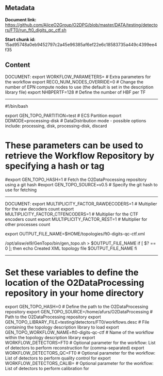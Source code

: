 ## Metadata

**Document link:** https://github.com/AliceO2Group/O2DPG/blob/master/DATA/testing/detectors/FT0/run_ft0_digits_qc_ctf.sh

**Start chunk id:** 15ad95748a0eb9452797c2a45e96385af6ef22e6c18583735a449c4399ee4f35

## Content

DOCUMENT:
    export WORKFLOW_PARAMETERS=                                         # Extra parameters for the workflow
export RECO_NUM_NODES_OVERRIDE=0                                     # Change the number of EPN compute nodes to use (the default is set in the description library file)
export NHBPERTF=128                                                  # Define the number of HBF per TF

---

#!/bin/bash

export GEN_TOPO_PARTITION=test                                       # ECS Partition
export DDMODE=processing-disk                                             # DataDistribution mode - possible options include: processing, disk, processing-disk, discard

# These parameters can be used to retrieve the Workflow Repository by specifying a hash or tag
#export GEN_TOPO_HASH=1                                              # Fetch the O2DataProcessing repository using a git hash
#export GEN_TOPO_SOURCE=v0.5                                         # Specify the git hash to use for fetching

---

DOCUMENT:
    export MULTIPLICITY_FACTOR_RAWDECODERS=1                           # Multiplier for the raw decoders count
export MULTIPLICITY_FACTOR_CTFENCODERS=1                            # Multiplier for the CTF encoders count
export MULTIPLICITY_FACTOR_REST=1                                   # Multiplier for other processes count

export OUTPUT_FILE_NAME=$HOME/topologies/ft0-digits-qc-ctf.xml

/opt/alisw/el9/GenTopo/bin/gen_topo.sh > $OUTPUT_FILE_NAME
if [ $? == 0 ]; then
  echo Created XML topology file $OUTPUT_FILE_NAME
fi

---

# Set these variables to define the location of the O2DataProcessing repository in your home directory
export GEN_TOPO_HASH=0                                               # Define the path to the O2DataProcessing repository
export GEN_TOPO_SOURCE=/home/afurs/O2DataProcessing                  # Path to the O2DataProcessing repository
export GEN_TOPO_LIBRARY_FILE=testing/detectors/FT0/workflows.desc    # File containing the topology description library to load
export GEN_TOPO_WORKFLOW_NAME=ft0-digits-qc-ctf                # Name of the workflow within the topology description library
export WORKFLOW_DETECTORS=FT0                                        # Optional parameter for the workflow: List of detectors to perform reconstruction for (comma-separated)
export WORKFLOW_DETECTORS_QC=FT0                                     # Optional parameter for the workflow: List of detectors to perform quality control for
export WORKFLOW_DETECTORS_CALIB=                                     # Optional parameter for the workflow: List of detectors to perform calibration for